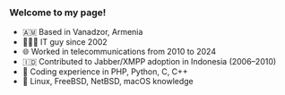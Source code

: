 ### Welcome to my page!

- 🇦🇲 Based in Vanadzor, Armenia
- 🧑🏻‍💻 IT guy since 2002
- 🌐 Worked in telecommunications from 2010 to 2024
- 🇮🇩 Contributed to Jabber/XMPP adoption in Indonesia (2006–2010)
- 🦄 Coding experience in PHP, Python, C, C++
- 🐧 Linux, FreeBSD, NetBSD, macOS knowledge
